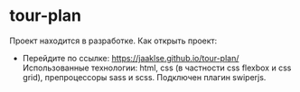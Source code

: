 # tour-plan
Проект находится в разработке.
Как открыть проект:
- Перейдите по ссылке: https://jaaklse.github.io/tour-plan/
Использованные технологии: html, css (в частности css flexbox и css grid), препроцессоры sass и scss. Подключен плагин swiperjs.
